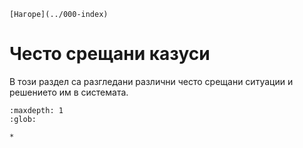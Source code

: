 ```{only} html
[Нагоре](../000-index)
```

# Често срещани казуси

В този раздел са разгледани различни често срещани ситуации и решението им в системата.  

```{toctree}
:maxdepth: 1
:glob:

*
```
